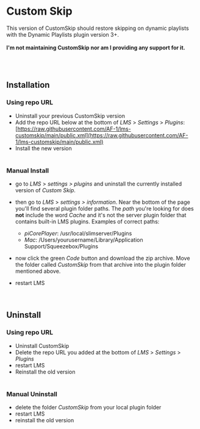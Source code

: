 Custom Skip
====

This version of CustomSkip should restore skipping on dynamic playlists with the Dynamic Playlists plugin version 3+.<br><br>
**I'm not maintaining CustomSkip nor am I providing any support for it.**


<br><br>

## Installation

### Using repo URL

- Uninstall your previous CustomSkip version
- Add the repo URL below at the bottom of *LMS* > *Settings* > *Plugins*:<br>
[https://raw.githubusercontent.com/AF-1/lms-customskip/main/public.xml](https://raw.githubusercontent.com/AF-1/lms-customskip/main/public.xml)
- Install the new version
<br><br>

### Manual Install

* go to  *LMS* > *settings > plugins* and uninstall the currently installed version of *Custom Skip*.

* then go to *LMS* > *settings > information*. Near the bottom of the page you'll find several plugin folder paths. The *path* you're looking for does **not** include the word *Cache* and it's not the server plugin folder that contains built-in LMS plugins. Examples of correct paths:
    * *piCorePlayer*: /usr/local/slimserver/Plugins
    * *Mac*: /Users/yourusername/Library/Application Support/Squeezebox/Plugins

* now click the green *Code* button and download the zip archive. Move the folder called *CustomSkip* from that archive into the plugin folder mentioned above.

* restart LMS
<br><br><br>


## Uninstall

### Using repo URL

- Uninstall CustomSkip
- Delete the repo URL you added at the bottom of *LMS* > *Settings* > *Plugins*
- restart LMS
- Reinstall the old version
<br><br>

### Manual Uninstall

- delete the folder *CustomSkip* from your local plugin folder
- restart LMS
- reinstall the old version
